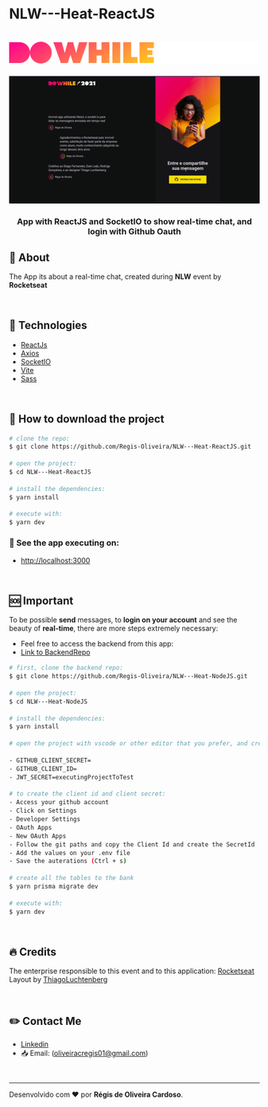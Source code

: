 # NLW---Heat-ReactJS

<h1>
  <img src="src/assets/logo.svg"/>
</h1>

<img src="src/assets/Heatnlwsocketio.gif" alt="Gif sending message"/>

<h3 align="center">
  App with ReactJS and SocketIO to show real-time chat, and login with Github Oauth
</h3> 

## :open_file_folder: About

The App its about a real-time chat, created during **NLW** event by **Rocketseat**

</br>

## :rocket: Technologies

- [ReactJs](https://reactjs.org)
- [Axios](https://axios-http.com/)
- [SocketIO](https://socket.io)
- [Vite](https://vitejs.dev/)
- [Sass](https://sass-lang.com/)

</br>

## :key: How to download the project

```bash
# clone the repo:
$ git clone https://github.com/Regis-Oliveira/NLW---Heat-ReactJS.git

# open the project:
$ cd NLW---Heat-ReactJS

# install the dependencies:
$ yarn install

# execute with:
$ yarn dev
```

### :tada: See the app executing on:

 - [http://localhost:3000](http://localhost:3000/)

 </br>

 ## :sos: Important

 To be possible **send** messages, to **login on your account** and see the beauty of **real-time**, there are more steps extremely necessary:

 - Feel free to access the backend from this app:
 - [Link to BackendRepo](https://github.com/Regis-Oliveira/NLW---Heat-NodeJS)

 ```bash
 # first, clone the backend repo:
 $ git clone https://github.com/Regis-Oliveira/NLW---Heat-NodeJS.git

 # open the project:
 $ cd NLW---Heat-NodeJS

# install the dependencies:
$ yarn install

# open the project with vscode or other editor that you prefer, and create an .env file and add this variables below:

- GITHUB_CLIENT_SECRET=
- GITHUB_CLIENT_ID=
- JWT_SECRET=executingProjectToTest

# to create the client id and client secret:
- Access your github account
- Click on Settings
- Developer Settings
- OAuth Apps
- New OAuth Apps
- Follow the git paths and copy the Client Id and create the SecretId
- Add the values on your .env file
- Save the auterations (Ctrl + s)

# create all the tables to the bank
$ yarn prisma migrate dev

# execute with:
$ yarn dev
 ```
</br>

## :fire: Credits
  The enterprise responsible to this event and to this application: [Rocketseat](https://app.rocketseat.com.br/)
  </br>
  Layout by [ThiagoLuchtenberg](https://www.instagram.com/tiagoluchtenberg/) 
  
  </br>

 ## :pencil2: Contact Me

- [Linkedin](www.linkedin.com/in/regis-de-oliveira-cardoso)
- :inbox_tray: Email: (oliveiracregis01@gmail.com)

</br>

---
Desenvolvido com :heart: por **Régis de Oliveira Cardoso**.